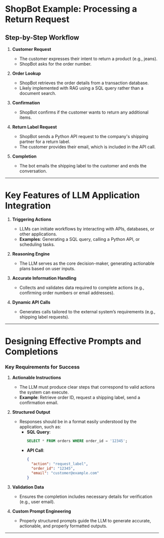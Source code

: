 # ShopBot Example: Processing a Return Request

## Step-by-Step Workflow

1. **Customer Request**
   - The customer expresses their intent to return a product (e.g., jeans).
   - ShopBot asks for the order number.

2. **Order Lookup**
   - ShopBot retrieves the order details from a transaction database.
   - Likely implemented with RAG using a SQL query rather than a document search.

3. **Confirmation**
   - ShopBot confirms if the customer wants to return any additional items.

4. **Return Label Request**
   - ShopBot sends a Python API request to the company's shipping partner for a return label.
   - The customer provides their email, which is included in the API call.

5. **Completion**
   - The bot emails the shipping label to the customer and ends the conversation.

---

# Key Features of LLM Application Integration

1. **Triggering Actions**
   - LLMs can initiate workflows by interacting with APIs, databases, or other applications.
   - **Examples**: Generating a SQL query, calling a Python API, or scheduling tasks.

2. **Reasoning Engine**
   - The LLM serves as the core decision-maker, generating actionable plans based on user inputs.

3. **Accurate Information Handling**
   - Collects and validates data required to complete actions (e.g., confirming order numbers or email addresses).

4. **Dynamic API Calls**
   - Generates calls tailored to the external system’s requirements (e.g., shipping label requests).

---
# Designing Effective Prompts and Completions

### Key Requirements for Success

1. **Actionable Instructions**
   - The LLM must produce clear steps that correspond to valid actions the system can execute.
   - **Example**: Retrieve order ID, request a shipping label, send a confirmation email.

2. **Structured Output**
   - Responses should be in a format easily understood by the application, such as:
     - **SQL Query**:
       ```sql
       SELECT * FROM orders WHERE order_id = '12345';
       ```
     - **API Call**:
       ```json
       {
         "action": "request_label",
         "order_id": "12345",
         "email": "customer@example.com"
       }
       ```

3. **Validation Data**
   - Ensures the completion includes necessary details for verification (e.g., user email).

4. **Custom Prompt Engineering**
   - Properly structured prompts guide the LLM to generate accurate, actionable, and properly formatted outputs.

---
